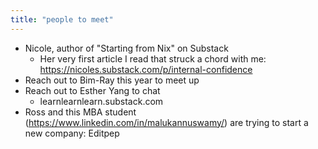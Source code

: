 ```yaml
---
title: "people to meet"
---
```


- Nicole, author of "Starting from Nix" on Substack
	- Her very first article I read that struck a chord with me: https://nicoles.substack.com/p/internal-confidence
- Reach out to Bim-Ray this year to meet up
- Reach out to Esther Yang to chat
	- learnlearnlearn.substack.com 
- Ross and this MBA student (https://www.linkedin.com/in/malukannuswamy/) are trying to start a new company: Editpep